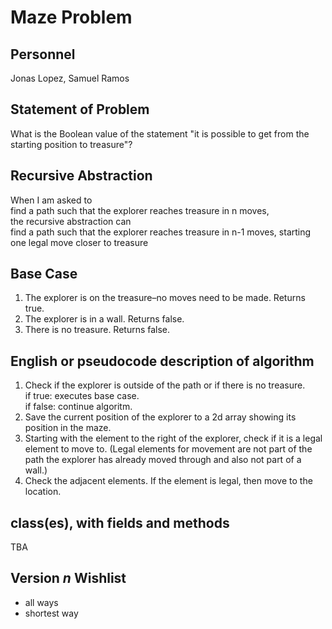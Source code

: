 # Maze Problem

## Personnel
Jonas Lopez, Samuel Ramos

## Statement of Problem
What is the Boolean value of the statement "it is possible to get from the starting position to treasure"?

## Recursive Abstraction
When I am asked to <br />
find a path such that the explorer reaches treasure in n moves, <br />
the recursive abstraction can <br />
find a path such that the explorer reaches treasure in n-1 moves, starting one legal move closer to treasure

## Base Case
1. The explorer is on the treasure–no moves need to be made. Returns true.
2. The explorer is in a wall. Returns false.
3. There is no treasure. Returns false.

## English or pseudocode description of algorithm
1. Check if the explorer is outside of the path or if there is no treasure. <br />
    if true: executes base case. <br />
    if false: continue algoritm.
2. Save the current position of the explorer to a 2d array showing its position in the maze.  
3. Starting with the element to the right of the explorer, check if it is a legal element to move to. 
(Legal elements for movement are not part of the path the explorer has already moved through and also not part of a wall.)  
4. Check the adjacent elements. If the element is legal, then move to the location.  


## class(es), with fields and methods
TBA

## Version *n* Wishlist
* all ways
* shortest way
